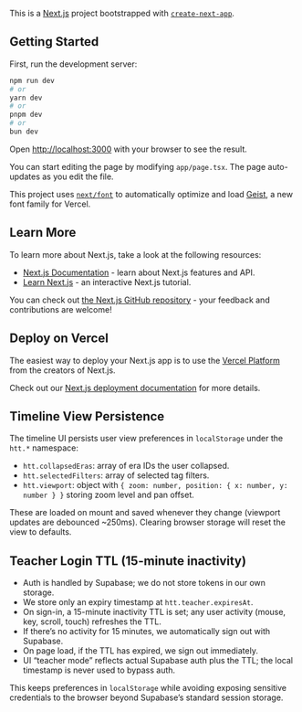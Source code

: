 This is a [Next.js](https://nextjs.org) project bootstrapped with [`create-next-app`](https://nextjs.org/docs/app/api-reference/cli/create-next-app).

## Getting Started

First, run the development server:

```bash
npm run dev
# or
yarn dev
# or
pnpm dev
# or
bun dev
```

Open [http://localhost:3000](http://localhost:3000) with your browser to see the result.

You can start editing the page by modifying `app/page.tsx`. The page auto-updates as you edit the file.

This project uses [`next/font`](https://nextjs.org/docs/app/building-your-application/optimizing/fonts) to automatically optimize and load [Geist](https://vercel.com/font), a new font family for Vercel.

## Learn More

To learn more about Next.js, take a look at the following resources:

- [Next.js Documentation](https://nextjs.org/docs) - learn about Next.js features and API.
- [Learn Next.js](https://nextjs.org/learn) - an interactive Next.js tutorial.

You can check out [the Next.js GitHub repository](https://github.com/vercel/next.js) - your feedback and contributions are welcome!

## Deploy on Vercel

The easiest way to deploy your Next.js app is to use the [Vercel Platform](https://vercel.com/new?utm_medium=default-template&filter=next.js&utm_source=create-next-app&utm_campaign=create-next-app-readme) from the creators of Next.js.

Check out our [Next.js deployment documentation](https://nextjs.org/docs/app/building-your-application/deploying) for more details.

## Timeline View Persistence

The timeline UI persists user view preferences in `localStorage` under the `htt.*` namespace:

- `htt.collapsedEras`: array of era IDs the user collapsed.
- `htt.selectedFilters`: array of selected tag filters.
- `htt.viewport`: object with `{ zoom: number, position: { x: number, y: number } }` storing zoom level and pan offset.

These are loaded on mount and saved whenever they change (viewport updates are debounced ~250ms). Clearing browser storage will reset the view to defaults.

## Teacher Login TTL (15-minute inactivity)

- Auth is handled by Supabase; we do not store tokens in our own storage.
- We store only an expiry timestamp at `htt.teacher.expiresAt`.
- On sign-in, a 15-minute inactivity TTL is set; any user activity (mouse, key, scroll, touch) refreshes the TTL.
- If there’s no activity for 15 minutes, we automatically sign out with Supabase.
- On page load, if the TTL has expired, we sign out immediately.
- UI “teacher mode” reflects actual Supabase auth plus the TTL; the local timestamp is never used to bypass auth.

This keeps preferences in `localStorage` while avoiding exposing sensitive credentials to the browser beyond Supabase’s standard session storage.
